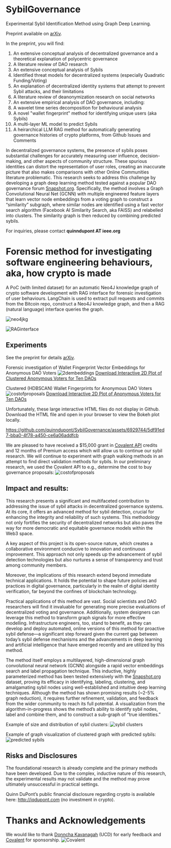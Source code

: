 # SybilGovernance
Experimental Sybil Identification Method using Graph Deep Learning. 

Preprint available on [arXiv](https://arxiv.org/abs/2311.17929).

In the preprint, you will find:
1. An extensive conceptual analysis of decentralized governance and a theoretical explanation of polycentric governance
2. A literature review of DAO research
3. An extensive conceptual analysis of Sybils
4. Identified threat models for decentralized systems (especially Quadratic Funding/Voting)
5. An explanation of decentralized identity systems that attempt to prevent Sybil attacks, and their limitations
6. A literature review of deanonymization research on social networks
7. An extensive empirical analysis of DAO governance, including:
8. A wavelet time series decomposition for behavioural analysis
9. A novel "wallet fingerprint" method for identifying unique users (aka Sybils)
10. A multi-layer ML model to predict Sybils
11. A heirarchical LLM RAG method for automatically generating governance histories of crypto platforms, from Github Issues and Comments

In decentralized governance systems, the presence of sybils poses substantial challenges for accurately measuring user influence, decision-making, and other aspects of community structure. These spurious identities can distort the representation of user roles, creating an inaccurate picture that also makes comparisons with other Online Communities literature problematic. This research seeks to address this challenge by developing a graph deep learning method tested against a popular DAO governance forum [Snapshot.org](https://snapshot.org). Specifically, the method involves a Graph Convolutional Neural Net (GCNN) with multiple engineered feature layers that learn vector node embeddings from a voting graph to construct a “similarity” subgraph, where similar nodes are identified using a fast vector search algorithm (Facebook AI Similarity Search, aka FAISS) and relabelled into clusters. The similarity graph is then reduced by combining predicted sybils.

For inquiries, please contact **quinndupont AT ieee.org**

# Forensic method for investigating software engineering behaviours, aka, how crypto is made
A PoC (with limited dataset) for an automatic Neo4J knowledge graph of crypto software development with RAG interface for forensic investigation of user behaviours. LangChain is used to extract pull requests and commits from the Bitcoin repo, construct a Neo4J knowledge graph, and then a RAG (natural language) interface queries the graph.

![neo4jkg](https://github.com/quinndupont/SybilGovernance/blob/main/neo4j_KG_example.png)

![RAGinterface](https://github.com/quinndupont/SybilGovernance/blob/main/KGRAG_PoC.png)

## Experiments

See the preprint for details [arXiv](https://arxiv.org/abs/2311.17929).

Forensic investigation of Wallet Fingerprint Vector Embeddings for Anonymous DAO Voters
![2dembeddings](https://github.com/quinndupont/SybilGovernance/blob/main/2dembeddings.png)
[Download Interactive 2D Plot of Clustered Anonymous Voters for Ten DAOs](https://github.com/quinndupont/SybilGovernance/blob/main/2d_embeddings_umap_plot.html)

Clustered (HDBSCAN) Wallet Fingerprints for Anonymous DAO Voters
![costofproposals](https://github.com/quinndupont/SybilGovernance/blob/main/2dclustered.png)
[Download Interactive 2D Plot of Anonymous Voters for Ten DAOs](https://github.com/quinndupont/SybilGovernance/blob/main/2d_embeddings_umap_plot.html)

Unfortunately, these large interactive HTML files do not display in Github. Download the HTML file and open in your browser to view the Bokeh plot locally.

https://github.com/quinndupont/SybilGovernance/assets/6929744/5df91ed7-bba0-4f78-a450-ce6a06addfcb

We are pleased to have received a $15,000 grant in [Covalent API](https://www.covalenthq.com/) credits and 12 months of Premium access which will allow us to continue our sybil research. We will continue to experiment with graph walking methods in an attempt to find direct validation methods for sybils. In our preliminary research, we used the Covalent API to e.g., determine the cost to buy governance proposals: ![costofproposals](https://github.com/quinndupont/SybilGovernance/blob/fb09856f474404d706f4eda976657c0ec65fb5f9/costofproposals.png)

## Impact and results:

This research presents a significant and multifaceted contribution to addressing the issue of sybil attacks in decentralized governance systems. At its core, it offers an advanced method for sybil detection, crucial for enhancing the integrity and reliability of such systems. This methodology not only fortifies the security of decentralized networks but also paves the way for more democratic and equitable governance models within the Web3 space.

A key aspect of this project is its open-source nature, which creates a collaborative environment conducive to innovation and continuous improvement. This approach not only speeds up the advancement of sybil detection technologies but also nurtures a sense of transparency and trust among community members.

Moreover, the implications of this research extend beyond immediate technical applications. It holds the potential to shape future policies and practices in digital governance, particularly in the realm of digital identity verification, far beyond the confines of blockchain technology.

Practical applications of this method are vast. Social scientists and DAO researchers will find it invaluable for generating more precise evaluations of decentralized voting and governance. Additionally, system designers can leverage this method to transform graph signals for more effective modelling. Infrastructure engineers, too, stand to benefit, as they can develop and deploy automated, online versions of this method for proactive sybil defense—a significant step forward given the current gap between today’s sybil defense mechanisms and the advancements in deep learning and artificial intelligence that have emerged recently and are utilized by this method.

The method itself employs a multilayered, high-dimensional graph convolutional neural network (GCNN) alongside a rapid vector embeddings search and label propagation technique. This inductive, highly parameterized method has been tested extensively with the [Snapshot.org](http://snapshot.org/) dataset, proving its efficacy in identifying, labeling, clustering, and amalgamating sybil nodes using well-established and intuitive deep learning techniques. Although the method has shown promising results (~2-5% graph reduction), it requires further refinement, validation, and feedback from the wider community to reach its full potential. A visualization from the algorithm-in-progress shows the method’s ability to identify sybil nodes, label and combine them, and to construct a sub-graph of “true identities.” 

Example of size and distribution of sybil clusters:
![sybil clusters](https://github.com/quinndupont/SybilGovernance/blob/main/Cluster_distribution.png?raw=true)

Example of graph visualization of clustered graph with predicted sybils:
![predicted sybils](https://github.com/quinndupont/SybilGovernance/blob/main/185000_clustered_graph.png?raw=true)

## Risks and Disclosures

The foundational research is already complete and the primary methods have been developed. Due to the complex, inductive nature of this research, the experimental results may not validate and the method may prove ultimately unsuccessful in practical settings. 

Quinn DuPont’s public financial disclosure regarding crypto is available here: http://iqdupont.com (no investment in crypto).

# Thanks and Acknowledgements
We would like to thank [Donncha Kavanagah](https://people.ucd.ie/donncha.kavanagh) (UCD) for early feedback and [Covalent](https://www.covalenthq.com/) for sponsorship.
![Covalent](https://github.com/quinndupont/SybilGovernance/blob/main/covalent.png?raw=true)
